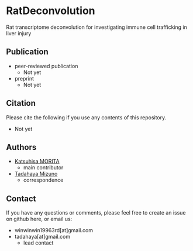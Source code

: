 # RatDeconvolution
Rat transcriptome deconvolution for investigating immune cell trafficking in liver injury

## Publication
- peer-reviewed publication  
    - Not yet  
- preprint  
    - Not yet  

## Citation
Please cite the following if you use any contents of this repository.  
- Not yet  

## Authors
- [Katsuhisa MORITA](https://github.com/KatsuhisaMorita)  
    - main contributor  
- [Tadahaya Mizuno](https://github.com/tadahayamiz)  
    - correspondence  

## Contact
If you have any questions or comments, please feel free to create an issue on github here, or email us:
- winwinwin19963rd[at]gmail.com  
- tadahaya[at]gmail.com  
    - lead contact  